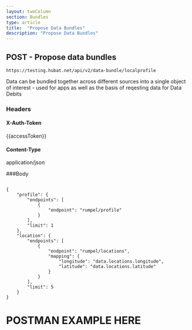 ```yaml
---
layout: twoColumn
section: Bundles
type: article
title:  "Propose Data Bundles"
description: "Propose Data Bundles"
---
```


## POST -  Propose data bundles
   
`https://testing.hubat.net/api/v2/data-bundle/localprofile`

Data can be bundled together across different sources into a single object of interest - used for apps as well as the basis of reqesting data for Data Debits


### Headers

#### X-Auth-Token
{{accessToken}}
#### Content-Type
application/json


###Body

```

{
	"profile": {
		"endpoints": [
			{
				"endpoint": "rumpel/profile"
			}
		],
		"limit": 1
	},
	"location": {
		"endpoints": [
			{
				"endpoint": "rumpel/locations",
				"mapping": {
		            "longitude": "data.locations.longitude",
		            "latitude": "data.locations.latitude"
				}
			}
		],
		"limit": 5
	}
}

```
# POSTMAN EXAMPLE HERE


